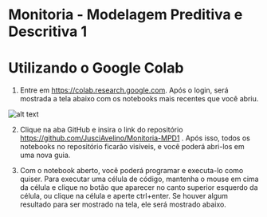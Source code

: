 # Monitoria - Modelagem Preditiva e Descritiva 1

# Utilizando o Google Colab

1. Entre em https://colab.research.google.com. Após o login, será mostrada a tela abaixo com os notebooks mais recentes que você abriu.

![alt text](https://github.com/JusciAvelino/Monitoria-MPD1/blob/main/imagens/colab1.png)

2. Clique na aba GitHub e insira o link do repositório https://github.com/JusciAvelino/Monitoria-MPD1 . Após isso, todos os notebooks no repositório ficarão visíveis, e você poderá abri-los em uma nova guia.

3. Com o notebook aberto, você poderá programar e executa-lo como quiser. Para executar uma célula de código, mantenha o mouse em cima da célula e clique no botão que aparecer no canto superior esquerdo da célula, ou clique na célula e aperte ctrl+enter. Se houver algum resultado para ser mostrado na tela, ele será mostrado abaixo.

